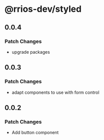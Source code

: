 # @rrios-dev/styled

## 0.0.4

### Patch Changes

- upgrade packages

## 0.0.3

### Patch Changes

- adapt components to use with form control

## 0.0.2

### Patch Changes

- Add button component
